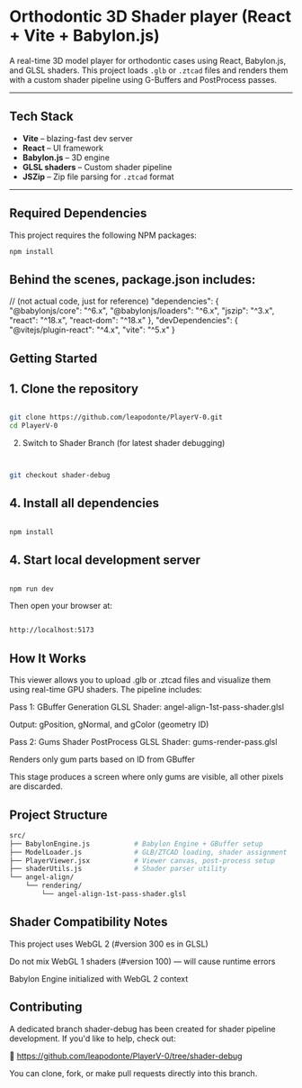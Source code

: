 #  Orthodontic 3D Shader player (React + Vite + Babylon.js)

A real-time 3D model player for orthodontic cases using React, Babylon.js, and GLSL shaders. This project loads `.glb` or `.ztcad` files and renders them with a custom shader pipeline using G-Buffers and PostProcess passes.

---

##  Tech Stack

-  **Vite** – blazing-fast dev server
-  **React** – UI framework
-  **Babylon.js** – 3D engine
-  **GLSL shaders** – Custom shader pipeline
-  **JSZip** – Zip file parsing for `.ztcad` format

---

##  Required Dependencies

This project requires the following NPM packages:

```bash
npm install
```
## Behind the scenes, package.json includes:


// (not actual code, just for reference)
"dependencies": {
  "@babylonjs/core": "^6.x",
  "@babylonjs/loaders": "^6.x",
  "jszip": "^3.x",
  "react": "^18.x",
  "react-dom": "^18.x"
},
"devDependencies": {
  "@vitejs/plugin-react": "^4.x",
  "vite": "^5.x"
}

##  Getting Started

## 1. Clone the repository
```bash

git clone https://github.com/leapodonte/PlayerV-0.git
cd PlayerV-0
```
2. Switch to Shader Branch (for latest shader debugging)
```bash


git checkout shader-debug
```
## 4. Install all dependencies
```bash

npm install
```
## 4. Start local development server
```bash

npm run dev
```
Then open your browser at:
```bash

http://localhost:5173
```
## How It Works
This viewer allows you to upload .glb or .ztcad files and visualize them using real-time GPU shaders. The pipeline includes:

 Pass 1: GBuffer Generation
GLSL Shader: angel-align-1st-pass-shader.glsl

Output: gPosition, gNormal, and gColor (geometry ID)

 Pass 2: Gums Shader PostProcess
GLSL Shader: gums-render-pass.glsl

Renders only gum parts based on ID from GBuffer

 This stage produces a screen where only gums are visible, all other pixels are discarded.

## Project Structure
```bash
src/
├── BabylonEngine.js           # Babylon Engine + GBuffer setup
├── ModelLoader.js             # GLB/ZTCAD loading, shader assignment
├── PlayerViewer.jsx           # Viewer canvas, post-process setup
├── shaderUtils.js             # Shader parser utility
└── angel-align/
    └── rendering/
        └── angel-align-1st-pass-shader.glsl
 ```    
## Shader Compatibility Notes
 This project uses WebGL 2 (#version 300 es in GLSL)

 Do not mix WebGL 1 shaders (#version 100) — will cause runtime errors

 Babylon Engine initialized with WebGL 2 context

## Contributing
A dedicated branch shader-debug has been created for shader pipeline development. If you'd like to help, check out:

🔗 https://github.com/leapodonte/PlayerV-0/tree/shader-debug

You can clone, fork, or make pull requests directly into this branch.



